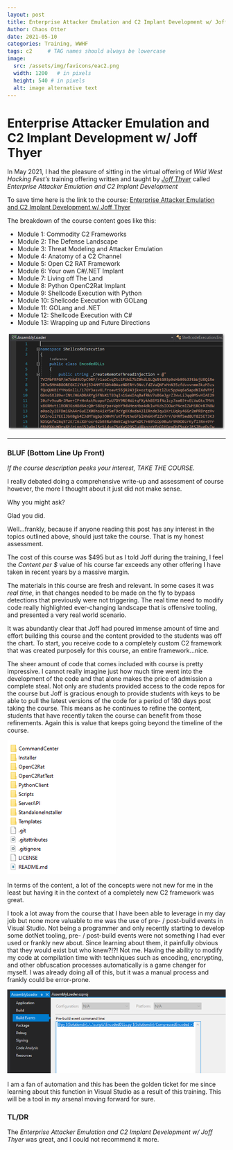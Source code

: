 ```yaml
---
layout: post
title: Enterprise Attacker Emulation and C2 Implant Development w/ Joff Thyer
Author: Chaos Otter
date: 2021-05-10 
categories: Training, WWHF
tags: c2     # TAG names should always be lowercase
image:
  src: /assets/img/favicons/eac2.png
  width: 1200   # in pixels
  height: 540 # in pixels
  alt: image alternative text
---
```


# Enterprise Attacker Emulation and C2 Implant Development w/ Joff Thyer

In May 2021, I had the pleasure of sitting in the virtual offering of *Wild West Hacking Fest's* training offering written and taught by *[Joff Thyer](https://twitter.com/joff_thyer)* called *Enterprise Attacker Emulation and C2 Implant Development*

To save time here is the link to the course: 
[Enterprise Attacker Emulation and C2 Implant Development w/ Joff Thyer](https://wildwesthackinfest.com/antisyphon//enterprise-attacker-emulation-and-c2-implant-development-w-joff-thyer/)

The breakdown of the course content goes like this:

- Module 1: Commodity C2 Frameworks
- Module 2: The Defense Landscape
- Module 3: Threat Modeling and Attacker Emulation
- Module 4: Anatomy of a C2 Channel
- Module 5: Open C2 RAT Framework
- Module 6: Your own C#/.NET Implant
- Module 7: Living off The Land
- Module 8: Python OpenC2Rat Implant
- Module 9: Shellcode Execution with Python
- Module 10: Shellcode Execution with GOLang
- Module 11: GOLang and .NET
- Module 12: Shellcode Execution with C#
- Module 13: Wrapping up and Future Directions

![EncodedDLLs](/assets/img/EncodedDLL.png)

---


###  BLUF (Bottom Line Up Front)

*If the course description peeks your interest, TAKE THE COURSE.*

I really debated doing a comprehensive write-up and assessment of course however, the more I thought about it just did not make sense. 

Why you might ask? 

Glad you did.

Well...frankly, because if anyone reading this post has any interest in the topics outlined above, should just take the course. That is my honest assessment. 

The cost of this course was $495 but as I told Joff during the training, I feel the *Content per $* value of his course far exceeds any other offering I have taken in recent years by a massive margin. 

The materials in this course are fresh and relevant. In some cases it was *real time*, in that changes needed to be made on the fly to bypass detections that previously were not triggering. The real time need to modify code really highlighted ever-changing landscape that is offensive tooling, and presented a very real world scenario.  

It was abundantly clear that Joff had poured immense amount of time and effort building this course and the content provided to the students was off the chart. To start, you receive code to a completely custom C2 framework that was created purposely for this course, an entire framework...nice. 

The sheer amount of code that comes included with course is pretty impressive. I cannot really imagine just how much time went into the development of the code and that alone makes the price of admission a complete steal. Not only are students provided access to the code repos for the course but Joff is gracious enough to provide students with keys to be able to pull the latest versions of the code for a period of 180 days post taking the course. This means as he continues to refine the content, students that have recently taken the course can benefit from those refinements. Again this is value that keeps going beyond the timeline of the course.

![OpenC2Rat](/assets/img/eac2_openc2.png)

In terms of the content, a lot of the concepts were not new for me in the least but having it in the context of a completely new C2 framework was great. 

I took a lot away from the course that I have been able to leverage in my day job but none more valuable to me was the use of pre- / post-build events in Visual Studio. Not being a programmer and only recently starting to develop some dotNet tooling, pre- / post-build events were not something I had ever used or frankly new about. Since learning about them, it painfully obvious that they would exist but who knew?!?! Not me. Having the ability to modify my code at compilation time with techniques such as encoding, encrypting, and other obfuscation processes automatically is a game changer for myself. I was already doing all of this, but it was a manual process and frankly could be error-prone.

![Visual Studio Build Events](/assets/img/eac2_build_events.png)

I am a fan of automation and this has been the golden ticket for me since learning about this function in Visual Studio as a result of this training. This will be a tool in my arsenal moving forward for sure.

### TL/DR

The *Enterprise Attacker Emulation and C2 Implant Development w/ Joff Thyer* was great, and I could not recommend it more. 




